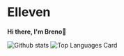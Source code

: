 # EIleven
**Hi there, I'm Breno**👋

![Github stats](https://github-readme-stats.vercel.app/api?username=EIleven&theme=dark&show_icons=true&count_private=true)
![Top Languages Card](https://github-readme-stats.vercel.app/api/top-langs/?username=EIleven&theme=dark&layout=compact)
